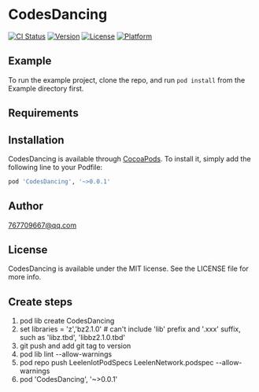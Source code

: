 # CodesDancing

[![CI Status](https://img.shields.io/travis/767709667@qq.com/CodesDancing.svg?style=flat)](https://travis-ci.org/767709667@qq.com/CodesDancing)
[![Version](https://img.shields.io/cocoapods/v/CodesDancing.svg?style=flat)](https://cocoapods.org/pods/CodesDancing)
[![License](https://img.shields.io/cocoapods/l/CodesDancing.svg?style=flat)](https://cocoapods.org/pods/CodesDancing)
[![Platform](https://img.shields.io/cocoapods/p/CodesDancing.svg?style=flat)](https://cocoapods.org/pods/CodesDancing)

## Example

To run the example project, clone the repo, and run `pod install` from the Example directory first.

## Requirements

## Installation

CodesDancing is available through [CocoaPods](https://cocoapods.org). To install
it, simply add the following line to your Podfile:

```ruby
pod 'CodesDancing', '~>0.0.1'
```

## Author

767709667@qq.com

## License

CodesDancing is available under the MIT license. See the LICENSE file for more info.

## Create steps
1. pod lib create CodesDancing
2. set libraries = 'z','bz2.1.0' # can't include 'lib' prefix and '.xxx' suffix, such as 'libz.tbd', 'libbz2.1.0.tbd' 
3. git push and add git tag to version
3. pod lib lint --allow-warnings
4. pod repo push LeelenIotPodSpecs LeelenNetwork.podspec --allow-warnings
5. pod 'CodesDancing', '~>0.0.1'
